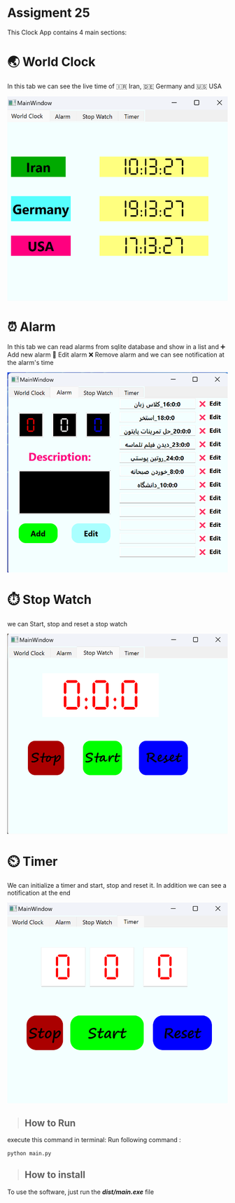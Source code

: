 # Assigment 25

This Clock App contains 4 main sections:


# 🌏 World Clock

In this tab we can see the live time of 🇮🇷 Iran, 🇩🇪 Germany and 🇺🇸 USA

![screenshot](Worldclock.png)

# ⏰ Alarm
In this tab we can read alarms from sqlite database and show in a list and 
➕ Add new alarm
📝 Edit alarm
❌ Remove alarm
and we can see notification at the alarm's time

![screenshot](Alarm.png)

# ⏱️ Stop Watch
we can Start, stop and reset a stop watch

![screenshot](Stopwatch.png)

# ⏲️ Timer
We can initialize a timer and start, stop and reset it. 
In addition we can see a notification at the end

![screenshot](Timer.png)


>## How to Run
execute this command in terminal:
Run following command :
```
python main.py
```

>## How to install

To use the software, just run the ***dist/main.exe*** file
